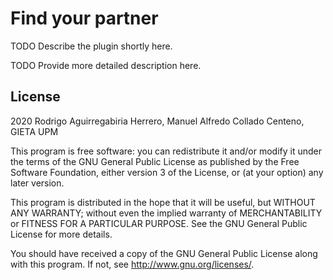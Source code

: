 # Find your partner #

TODO Describe the plugin shortly here.

TODO Provide more detailed description here.

## License ##

2020 Rodrigo Aguirregabiria Herrero, Manuel Alfredo Collado Centeno, GIETA UPM

This program is free software: you can redistribute it and/or modify it under
the terms of the GNU General Public License as published by the Free Software
Foundation, either version 3 of the License, or (at your option) any later
version.

This program is distributed in the hope that it will be useful, but WITHOUT ANY
WARRANTY; without even the implied warranty of MERCHANTABILITY or FITNESS FOR A
PARTICULAR PURPOSE.  See the GNU General Public License for more details.

You should have received a copy of the GNU General Public License along with
this program.  If not, see <http://www.gnu.org/licenses/>.

